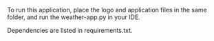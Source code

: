 To run this application, place the logo and application files in the same folder, and run the weather-app.py in your IDE.

Dependencies are listed in requirements.txt.
